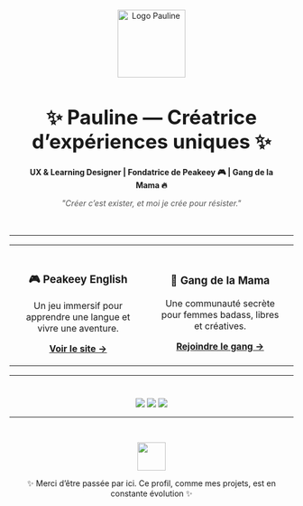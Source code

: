 <!-- HEADER -->
<div align="center" style="padding: 20px; background: url('https://your-url.com/White.png'); border-radius: 20px;">
  <img src="https://your-url.com/Logo%20pandakotah.svg" width="120" alt="Logo Pauline" />
  <h1 style="font-size: 2.5em;">✨ Pauline — Créatrice d’expériences uniques ✨</h1>
  <p><strong>UX & Learning Designer | Fondatrice de Peakeey 🎮 | Gang de la Mama 🔥</strong></p>
  <p style="font-style: italic; color: #555;">"Créer c’est exister, et moi je crée pour résister."</p>
</div>

---

<!-- PROJETS -->
<table>
  <tr>
    <td align="center" style="padding: 20px; background: url('https://your-url.com/Sunny.png'); border-radius: 12px;">
      <h3>🎮 Peakeey English</h3>
      <p>Un jeu immersif pour apprendre une langue et vivre une aventure.</p>
      <a href="https://peakeey.io" target="_blank"><strong>Voir le site →</strong></a>
    </td>
    <td align="center" style="padding: 20px; background: url('https://your-url.com/Pink.png'); border-radius: 12px;">
      <h3>💋 Gang de la Mama</h3>
      <p>Une communauté secrète pour femmes badass, libres et créatives.</p>
      <a href="https://www.instagram.com/gangdelamama/" target="_blank"><strong>Rejoindre le gang →</strong></a>
    </td>
  </tr>
</table>

---

<!-- CONTACTS -->
<div align="center" style="margin-top: 40px;">
  <a href="https://peakeey.io"><img src="https://img.shields.io/badge/-Peakeey.io-F25C66?logo=firefox-browser&logoColor=white" /></a>
  <a href="https://www.linkedin.com/in/ipauline/"><img src="https://img.shields.io/badge/-LinkedIn-0A66C2?logo=linkedin&logoColor=white" /></a>
  <a href="mailto:pandakotah59@gmail.com"><img src="https://img.shields.io/badge/-Email-555?logo=gmail&logoColor=white" /></a>
</div>

---

<!-- MOT FINAL -->
<div align="center" style="padding-top: 30px;">
  <img src="https://your-url.com/Sauge.png" width="50" />
  <p>✨ Merci d’être passée par ici. Ce profil, comme mes projets, est en constante évolution ✨</p>
</div>
